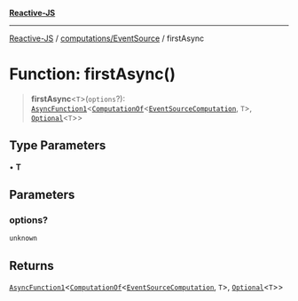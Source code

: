[**Reactive-JS**](../../../README.md)

***

[Reactive-JS](../../../README.md) / [computations/EventSource](../README.md) / firstAsync

# Function: firstAsync()

> **firstAsync**\<`T`\>(`options`?): [`AsyncFunction1`](../../../functions/type-aliases/AsyncFunction1.md)\<[`ComputationOf`](../../type-aliases/ComputationOf.md)\<[`EventSourceComputation`](../interfaces/EventSourceComputation.md), `T`\>, [`Optional`](../../../functions/type-aliases/Optional.md)\<`T`\>\>

## Type Parameters

• **T**

## Parameters

### options?

`unknown`

## Returns

[`AsyncFunction1`](../../../functions/type-aliases/AsyncFunction1.md)\<[`ComputationOf`](../../type-aliases/ComputationOf.md)\<[`EventSourceComputation`](../interfaces/EventSourceComputation.md), `T`\>, [`Optional`](../../../functions/type-aliases/Optional.md)\<`T`\>\>
